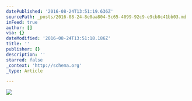 ```yaml
---
datePublished: '2016-08-24T13:51:19.636Z'
sourcePath: _posts/2016-08-24-8e0aa804-5c65-4099-92c9-e9cb8c41bb03.md
inFeed: true
author: []
via: {}
dateModified: '2016-08-24T13:51:18.186Z'
title: ''
publisher: {}
description: ''
starred: false
_context: 'http://schema.org'
_type: Article

---
```

![](https://the-grid-user-content.s3-us-west-2.amazonaws.com/5b0638ae-48a7-4368-ad21-64ff13326301.jpg)